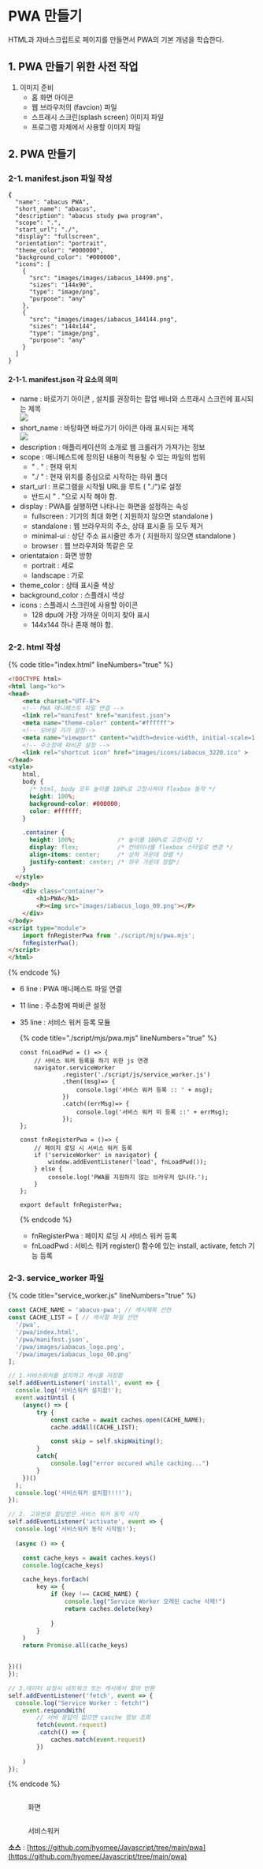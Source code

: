 # PWA 만들기

HTML과 자바스크립트로 페이지를 만들면서 PWA의 기본 개념을 학습한다.

## 1. PWA 만들기 위한 사전 작업

1. 이미지 준비
   * 홈  화면 아이콘
   * 웹 브라우저의   (favcion) 파일 &#x20;
   * 스프래시 스크린(splash screen) 이미지 파일
   * 프로그램 자체에서 사용할 이미지 파일

## 2. PWA 만들기

### 2-1. manifest.json 파일 작성

<pre class="language-json"><code class="lang-json"><strong>{
</strong>  "name": "abacus PWA",
  "short_name": "abacus",
  "description": "abacus study pwa program",
  "scope": ".",
  "start_url": "./",
  "display": "fullscreen",
  "orientation": "portrait",
  "theme_color": "#000000",
  "background_color": "#000000",
  "icons": [
    {
      "src": "images/images/iabacus_14490.png",
      "sizes": "144x90",
      "type": "image/png",
      "purpose": "any"
    },
    {
      "src": "images/images/iabacus_144144.png",
      "sizes": "144x144",
      "type": "image/png",
      "purpose": "any"
    }
  ]
}
</code></pre>

#### 2-1-1. manifest.json 각 요소의 의미

* name : 바로가기 아이콘 , 설치를 권장하는 팝업 배너와 스프래시 스크린에 표시되는 제목\
  ![](<../.gitbook/assets/image (152).png>)
* short\_name : 바탕화면 바로가기 아이콘 아래 표시되는 제목\
  ![](<../.gitbook/assets/image (153).png>)
* description : 애플리케이션의 소개로 웹 크롤러가 가져가는 정보
* scope : 매니페스트에 정의된 내용이 적용될 수 있는 파일의 범위&#x20;
  * " . " : 현재 위치
  * "./ " : 현재 위치를 중심으로 시작하는 하위 폴더
* start\_url : 프로그램을 시작될 URL을 루트 ( "./")로 설정&#x20;
  * 반드시 " . "으로 시작 해야 함.
* display : PWA를 실행하면 나타나는 화면을 설정하는 속성
  * fullscreen : 기기의 최대 화면 ( 지원하지 않으면 standalone )
  * standalone  : 웹 브라우저의 주소, 상태 표시줄 등 모두 제거&#x20;
  * minimal-ui : 상단 주소 표시줄만 추가 ( 지원하지 않으면 standalone )&#x20;
  * browser : 웹 브라우저와 똑같은 모
* orientataion : 화면 방향
  * portrait : 세로
  * landscape : 가로
* theme\_color : 상태 표시줄 색상
* background\_color : 스플래시 색상
* icons : 스플래시 스크린에 사용할 아이콘&#x20;
  * 128 dpu에 가장 가까운 이미지 찾아 표시
  * 144x144 하나 존재 해야 함.

### 2-2. html 작성

{% code title="index.html" lineNumbers="true" %}
```html
<!DOCTYPE html>
<html lang="ko">
<head>
    <meta charset="UTF-8">
    <!-- PWA 매니페스트 파일 연결 -->
    <link rel="manifest" href="manifest.json">
    <meta name="theme-color" content="#ffffff">
    <!-- 모바일 기기 설정-->
    <meta name="viewport" content="width=device-width, initial-scale=1.0"> 
    <!-- 주소창에 파비콘 설정 -->
    <link rel="shortcut icon" href="images/icons/iabacus_3220.ico" >
</head>
<style>
    html,
    body {
      /* html, body 모두 높이를 100%로 고정시켜야 flexbox 동작 */
      height: 100%;
      background-color: #000000;
      color: #ffffff;
    }

    .container {
      height: 100%;            /* 높이를 100%로 고정시킴 */
      display: flex;           /* 컨테이너를 flexbox 스타일로 변경 */
      align-items: center;     /* 상하 가운데 정렬 */
      justify-content: center; /* 좌우 가운데 정렬*/
    }
  </style>
<body>
    <div class="container">
        <h1>PWA</h1>
        <P><img src="images/iabacus_logo_00.png"></P>
    </div>
</body>
<script type="module">
    import fnRegisterPwa from './script/mjs/pwa.mjs';
    fnRegisterPwa();
</script>
</html>
```
{% endcode %}

* 6 line : PWA 매니페스트 파일 연결
* 11 line : 주소창에 파비콘 설정
*   35 line : 서비스 워커 등록 모듈&#x20;

    {% code title="./script/mjs/pwa.mjs" lineNumbers="true" %}
    ```
    const fnLoadPwd = () => {
        // 서비스 워커 등록을 하기 위한 js 연경
        navigator.serviceWorker
                .register('./script/js/service_worker.js')
                .then((msg)=> {
                    console.log('서비스 워커 등록 :: ' + msg);
                })
                .catch((errMsg)=> {
                    console.log('서비스 워커 미 등록 ::' + errMsg);
                });
    };

    const fnRegisterPwa = ()=> {
        // 페이지 로딩 시 서비스 워커 등록
        if ('serviceWorker' in navigator) {
            window.addEventListener('load', fnLoadPwd());        
        } else {
            console.log('PWA를 지원하지 않는 브라우저 입니다.');
        }
    };

    export default fnRegisterPwa;
    ```
    {% endcode %}

    * fnRegisterPwa :  페이지 로딩 시 서비스 워커 등록&#x20;
    * fnLoadPwd : 서비스 워커 register() 함수에  있는 install, activate, fetch 기능 등록

### 2-3. service\_worker 파일

{% code title="service_worker.js" lineNumbers="true" %}
```javascript
const CACHE_NAME = 'abacus-pwa'; // 캐시제목 선언
const CACHE_LIST = [ // 캐시할 파일 선언
  '/pwa',
  '/pwa/index.html',
  '/pwa/manifest.json',
  '/pwa/images/iabacus_logo.png',  
  '/pwa/images/iabacus_logo_00.png'
];

// 1.서비스워커를 설치하고 캐시를 저장함
self.addEventListener('install', event => {
  console.log('서비스워커 설치함!'); 
  event.waitUntil (
    (async() => {
        try {
            const cache = await caches.open(CACHE_NAME);
            cache.addAll(CACHE_LIST);

            const skip = self.skipWaiting();
        }
        catch{
            console.log("error occured while caching...")
        }
    })()
  );
  console.log('서비스워커 설치함!!!!');
});

// 2. 고유번호 할당받은 서비스 워커 동작 시작
self.addEventListener('activate', event => {
  console.log('서비스워커 동작 시작됨!');
  
  (async () => {

    const cache_keys = await caches.keys()
    console.log(cache_keys)

    cache_keys.forEach(
        key => {
            if (key !== CACHE_NAME) {
                console.log("Service Worker 오래된 cache 삭제!")
                return caches.delete(key)
                
            }
        }
    )
    return Promise.all(cache_keys)


})()
});

// 3.데이터 요청시 네트워크 또는 캐시에서 찾아 반환 
self.addEventListener('fetch', event => {
  console.log("Service Worker : fetch!")
    event.respondWith(
        // 서버 응답이 없으면 casche 정보 조회
        fetch(event.request)
        .catch(() => {
            caches.match(event.request)
        })
        
    )
});
```
{% endcode %}

<figure><img src="../.gitbook/assets/image (17).png" alt=""><figcaption><p>화면</p></figcaption></figure>

<figure><img src="../.gitbook/assets/image (18).png" alt=""><figcaption><p>서비스워커</p></figcaption></figure>

**소스** :  [https://github.com/hyomee/Javascript/tree/main/pwa](https://github.com/hyomee/Javascript/tree/main/pwa)

